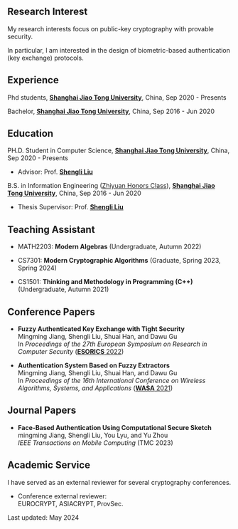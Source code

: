 ## Research Interest

My research interests focus on public-key cryptography with provable security. 

In particular, I am interested in the design of biometric-based authentication (key exchange) protocols.

## Experience

Phd students, [**Shanghai Jiao Tong University**](http://en.sjtu.edu.cn/), China, Sep 2020 - Presents

Bachelor, [**Shanghai Jiao Tong University**](http://en.sjtu.edu.cn/), China, Sep 2016 - Jun 2020

## Education

PH.D. Student in Computer Science, [**Shanghai Jiao Tong University**](http://en.sjtu.edu.cn/), China, Sep 2020 - Presents
- Advisor: Prof. [**Shengli Liu**](http://english.seiee.sjtu.edu.cn/english/detail/841_671.htm)

B.S. in Information Engineering ([Zhiyuan Honors Class](https://en.zhiyuan.sjtu.edu.cn/en)), [**Shanghai Jiao Tong University**](http://en.sjtu.edu.cn/), China, Sep 2016 - Jun 2020
- Thesis Supervisor: Prof. [**Shengli Liu**](http://english.seiee.sjtu.edu.cn/english/detail/841_671.htm)

## Teaching Assistant

- MATH2203: **Modern Algebras** (Undergraduate,  Autumn 2022)  

- CS7301: **Modern Cryptographic Algorithms** (Graduate, Spring 2023, Spring 2024)  

- CS1501: **Thinking and Methodology in Programming (C++)**	(Undergraduate, Autumn 2021)  

## Conference Papers

- **Fuzzy Authenticated Key Exchange with Tight Security**  
  Mingming Jiang, Shengli Liu, Shuai Han, and Dawu Gu  
  In _Proceedings of the 27th European Symposium on Research in Computer Security_ ([**ESORICS** 2022](https://esorics2022.compute.dtu.dk/))
  
- **Authentication System Based on Fuzzy Extractors**  
  Mingming Jiang, Shengli Liu, Shuai Han, and Dawu Gu  
  In _Proceedings of the 16th International Conference on Wireless Algorithms, Systems, and Applications_ ([**WASA** 2021](http://wasa-conference.org/WASA2021/))


## Journal Papers

- **Face-Based Authentication Using Computational Secure Sketch**  
  mingming Jiang, Shengli Liu, You Lyu, and Yu Zhou  
  _IEEE Transactions on Mobile Computing_ (TMC 2023)

## Academic Service

I have served as an external reviewer for several cryptography conferences.  

- Conference external reviewer:  
  EUROCRYPT, ASIACRYPT, ProvSec.


Last updated: May 2024
